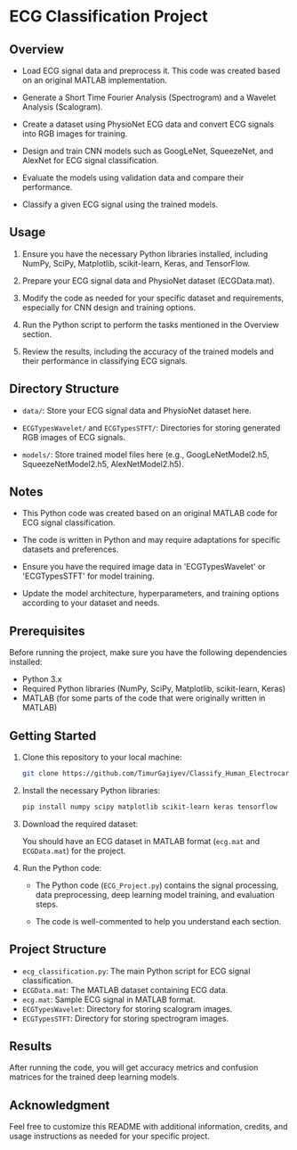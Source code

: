 # ECG Classification Project

## Overview

- Load ECG signal data and preprocess it. This code was created based on an original MATLAB implementation.

- Generate a Short Time Fourier Analysis (Spectrogram) and a Wavelet Analysis (Scalogram).

- Create a dataset using PhysioNet ECG data and convert ECG signals into RGB images for training.

- Design and train CNN models such as GoogLeNet, SqueezeNet, and AlexNet for ECG signal classification.

- Evaluate the models using validation data and compare their performance.

- Classify a given ECG signal using the trained models.

## Usage

1. Ensure you have the necessary Python libraries installed, including NumPy, SciPy, Matplotlib, scikit-learn, Keras, and TensorFlow.

2. Prepare your ECG signal data and PhysioNet dataset (ECGData.mat).

3. Modify the code as needed for your specific dataset and requirements, especially for CNN design and training options.

4. Run the Python script to perform the tasks mentioned in the Overview section.

5. Review the results, including the accuracy of the trained models and their performance in classifying ECG signals.

## Directory Structure

- `data/`: Store your ECG signal data and PhysioNet dataset here.

- `ECGTypesWavelet/` and `ECGTypesSTFT/`: Directories for storing generated RGB images of ECG signals.

- `models/`: Store trained model files here (e.g., GoogLeNetModel2.h5, SqueezeNetModel2.h5, AlexNetModel2.h5).

## Notes

- This Python code was created based on an original MATLAB code for ECG signal classification.

- The code is written in Python and may require adaptations for specific datasets and preferences.

- Ensure you have the required image data in 'ECGTypesWavelet' or 'ECGTypesSTFT' for model training.

- Update the model architecture, hyperparameters, and training options according to your dataset and needs.

## Prerequisites

Before running the project, make sure you have the following dependencies installed:

- Python 3.x
- Required Python libraries (NumPy, SciPy, Matplotlib, scikit-learn, Keras)
- MATLAB (for some parts of the code that were originally written in MATLAB)

## Getting Started

1. Clone this repository to your local machine:

    ```bash
    git clone https://github.com/TimurGajiyev/Classify_Human_Electrocardiogram_ECG_Signals/
    ```

2. Install the necessary Python libraries:

    ```bash
    pip install numpy scipy matplotlib scikit-learn keras tensorflow
    ```

3. Download the required dataset:
   
    You should have an ECG dataset in MATLAB format (`ecg.mat` and `ECGData.mat`) for the project.

4. Run the Python code:

    - The Python code (`ECG_Project.py`) contains the signal processing, data preprocessing, deep learning model training, and evaluation steps.

    - The code is well-commented to help you understand each section.

## Project Structure

- `ecg_classification.py`: The main Python script for ECG signal classification.
- `ECGData.mat`: The MATLAB dataset containing ECG data.
- `ecg.mat`: Sample ECG signal in MATLAB format.
- `ECGTypesWavelet`: Directory for storing scalogram images.
- `ECGTypesSTFT`: Directory for storing spectrogram images.

## Results

After running the code, you will get accuracy metrics and confusion matrices for the trained deep learning models.

## Acknowledgment

Feel free to customize this README with additional information, credits, and usage instructions as needed for your specific project.

